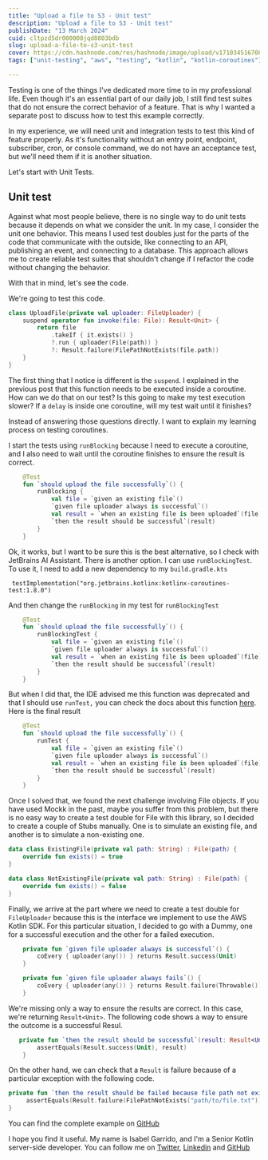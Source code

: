 ```yaml
---
title: "Upload a file to S3 - Unit test"
description: "Upload a file to S3 - Unit test"
publishDate: "13 March 2024"
cuid: cltpzd5dr000008jqd8803bdb
slug: upload-a-file-to-s3-unit-test
cover: https://cdn.hashnode.com/res/hashnode/image/upload/v1710345167080/1fe89195-303e-4224-8d0e-313113b0addc.png
tags: ["unit-testing", "aws", "testing", "kotlin", "kotlin-coroutines"]

---
```


Testing is one of the things I've dedicated more time to in my professional life. Even though it's an essential part of our daily job, I still find test suites that do not ensure the correct behavior of a feature. That is why I wanted a separate post to discuss how to test this example correctly.

In my experience, we will need unit and integration tests to test this kind of feature properly. As it's functionality without an entry point, endpoint, subscriber, cron, or console command, we do not have an acceptance test, but we'll need them if it is another situation.

Let's start with Unit Tests.

## Unit test

Against what most people believe, there is no single way to do unit tests because it depends on what we consider the unit. In my case, I consider the unit one behavior. This means I used test doubles just for the parts of the code that communicate with the outside, like connecting to an API, publishing an event, and connecting to a database. This approach allows me to create reliable test suites that shouldn't change if I refactor the code without changing the behavior.

With that in mind, let's see the code.

We're going to test this code.

```kotlin
class UploadFile(private val uploader: FileUploader) {
    suspend operator fun invoke(file: File): Result<Unit> {
        return file
            .takeIf { it.exists() }
            ?.run { uploader(File(path)) }
            ?: Result.failure(FilePathNotExists(file.path))
    }
}
```

The first thing that I notice is different is the `suspend`. I explained in the previous post that this function needs to be executed inside a coroutine. How can we do that on our test? Is this going to make my test execution slower? If a `delay` is inside one coroutine, will my test wait until it finishes?

Instead of answering those questions directly. I want to explain my learning process on testing coroutines.

I start the tests using `runBlocking` because I need to execute a coroutine, and I also need to wait until the coroutine finishes to ensure the result is correct.

```kotlin
    @Test
    fun `should upload the file successfully`() {
        runBlocking {
            val file = `given an existing file`()
            `given file uploader always is successful`()
            val result = `when an existing file is been uploaded`(file)
            `then the result should be successful`(result)
        }
    }
```

Ok, it works, but I want to be sure this is the best alternative, so I check with JetBrains AI Assistant. There is another option. I can use `runBlockingTest`. To use it, I need to add a new dependency to my `build.gradle.kts`

```plaintext
 testImplementation("org.jetbrains.kotlinx:kotlinx-coroutines-test:1.8.0")
```

And then change the `runBlocking` in my test for `runBlockingTest`

```kotlin
    @Test
    fun `should upload the file successfully`() {
        runBlockingTest {
            val file = `given an existing file`()
            `given file uploader always is successful`()
            val result = `when an existing file is been uploaded`(file)
            `then the result should be successful`(result)
        }
    }
```

But when I did that, the IDE advised me this function was deprecated and that I should use `runTest,` you can check the docs about this function [here](https://kotlinlang.org/api/kotlinx.coroutines/kotlinx-coroutines-test/kotlinx.coroutines.test/run-test.html). Here is the final result

```kotlin
    @Test
    fun `should upload the file successfully`() {
        runTest {
            val file = `given an existing file`()
            `given file uploader always is successful`()
            val result = `when an existing file is been uploaded`(file)
            `then the result should be successful`(result)
        }
    }
```

Once I solved that, we found the next challenge involving File objects. If you have used Mockk in the past, maybe you suffer from this problem, but there is no easy way to create a test double for File with this library, so I decided to create a couple of Stubs manually. One is to simulate an existing file, and another is to simulate a non-existing one.

```kotlin
data class ExistingFile(private val path: String) : File(path) {
    override fun exists() = true
}
```

```kotlin
data class NotExistingFile(private val path: String) : File(path) {
    override fun exists() = false
}
```

Finally, we arrive at the part where we need to create a test double for `FileUploader` because this is the interface we implement to use the AWS Kotlin SDK. For this particular situation, I decided to go with a Dummy, one for a successful execution and the other for a failed execution.

```kotlin
    private fun `given file uploader always is successful`() {
        coEvery { uploader(any()) } returns Result.success(Unit)
    }
```

```kotlin
    private fun `given file uploader always fails`() {
        coEvery { uploader(any()) } returns Result.failure(Throwable())
    }
```

We're missing only a way to ensure the results are correct. In this case, we're returning `Result<Unit>`. The following code shows a way to ensure the outcome is a successful Resul.

```kotlin
   private fun `then the result should be successful`(result: Result<Unit>) {
        assertEquals(Result.success(Unit), result)
    }
```

On the other hand, we can check that a `Result` is failure because of a particular exception with the following code.

```kotlin
private fun `then the result should be failed because file path not exists`(result: Result<Unit>) {
     assertEquals(Result.failure(FilePathNotExists("path/to/file.txt")), result)
}
```

You can find the complete example on [GitHub](https://github.com/isamadrid90/aws-kotlin-examples/tree/main/upload-s3-file/src/test/kotlin/org/isamadrid90/aws/demo)

I hope you find it useful. My name is Isabel Garrido, and I'm a Senior Kotlin server-side developer. You can follow me on [Twitter](https://twitter.com/isabeliita90), [Linkedin](https://www.linkedin.com/in/isabel-garrido-4000164a/) and [GitHub](https://github.com/isamadrid90)

